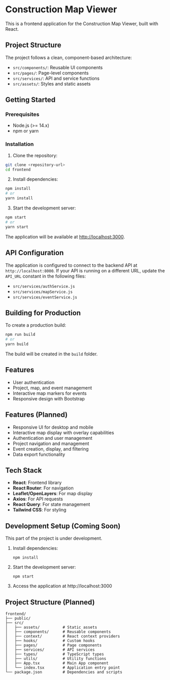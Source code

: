 # Construction Map Viewer

This is a frontend application for the Construction Map Viewer, built with React.

## Project Structure

The project follows a clean, component-based architecture:

- `src/components/`: Reusable UI components
- `src/pages/`: Page-level components
- `src/services/`: API and service functions
- `src/assets/`: Styles and static assets

## Getting Started

### Prerequisites

- Node.js (>= 14.x)
- npm or yarn

### Installation

1. Clone the repository:
```bash
git clone <repository-url>
cd frontend
```

2. Install dependencies:
```bash
npm install
# or
yarn install
```

3. Start the development server:
```bash
npm start
# or
yarn start
```

The application will be available at [http://localhost:3000](http://localhost:3000).

## API Configuration

The application is configured to connect to the backend API at `http://localhost:8000`. If your API is running on a different URL, update the `API_URL` constant in the following files:

- `src/services/authService.js`
- `src/services/mapService.js`
- `src/services/eventService.js`

## Building for Production

To create a production build:

```bash
npm run build
# or
yarn build
```

The build will be created in the `build` folder.

## Features

- User authentication
- Project, map, and event management
- Interactive map markers for events
- Responsive design with Bootstrap

## Features (Planned)

- Responsive UI for desktop and mobile
- Interactive map display with overlay capabilities
- Authentication and user management
- Project navigation and management
- Event creation, display, and filtering
- Data export functionality

## Tech Stack

- **React**: Frontend library
- **React Router**: For navigation
- **Leaflet/OpenLayers**: For map display
- **Axios**: For API requests
- **React Query**: For state management
- **Tailwind CSS**: For styling

## Development Setup (Coming Soon)

This part of the project is under development.

1. Install dependencies:
   ```
   npm install
   ```

2. Start the development server:
   ```
   npm start
   ```

3. Access the application at http://localhost:3000

## Project Structure (Planned)

```
frontend/
├── public/
├── src/
│   ├── assets/          # Static assets
│   ├── components/      # Reusable components
│   ├── context/         # React context providers
│   ├── hooks/           # Custom hooks
│   ├── pages/           # Page components
│   ├── services/        # API services
│   ├── types/           # TypeScript types
│   ├── utils/           # Utility functions
│   ├── App.tsx          # Main App component
│   └── index.tsx        # Application entry point
└── package.json         # Dependencies and scripts
``` 